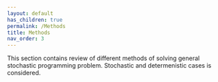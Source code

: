 ```yaml
---
layout: default
has_children: true
permalink: /Methods
title: Methods
nav_order: 3
---
```


This section contains review of different methods of solving general stochastic programming problem. Stochastic and determenistic cases is considered.